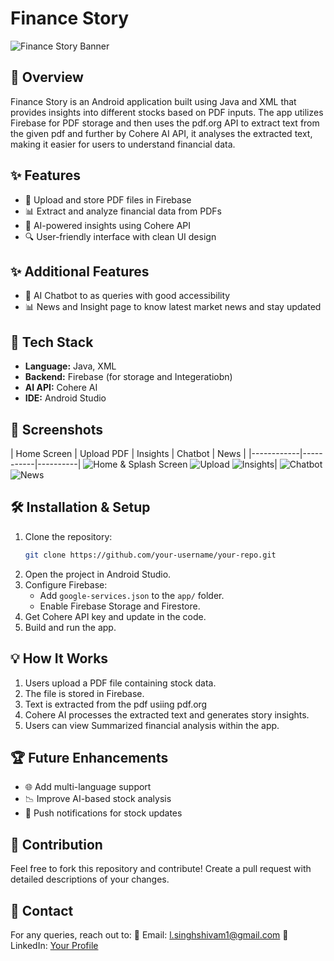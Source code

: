 # Finance Story

![Finance Story Banner](https://github.com/lal5hivam/Hackathon-IITK-main/issues/6)

## 📌 Overview
Finance Story is an Android application built using Java and XML that provides insights into different stocks based on PDF inputs.
The app utilizes Firebase for PDF storage and then uses the pdf.org API to extract text from the given pdf and further by Cohere AI API, it analyses the extracted text, making it easier for users to understand financial data.

## ✨ Features
- 📂 Upload and store PDF files in Firebase
- 📊 Extract and analyze financial data from PDFs 
- 🤖 AI-powered insights using Cohere API
- 🔍 User-friendly interface with clean UI design

## ✨ Additional Features
- 🤖 AI Chatbot to as queries with good accessibility
- 📊 News and Insight page to know latest market news and stay updated

## 🚀 Tech Stack
- **Language:** Java, XML
- **Backend:** Firebase (for storage and Integeratiobn)
- **AI API:** Cohere AI
- **IDE:** Android Studio

## 📱 Screenshots
| Home Screen | Upload PDF | Insights | Chatbot | News |
|------------|-----------|----------|
![Home & Splash Screen]([https://your-image-url.com](https://github.com/lal5hivam/Hackathon-IITK-main/issues/1))
![Upload]([https://your-image-url.com](https://github.com/lal5hivam/Hackathon-IITK-main/issues/2))
![Insights](https://github.com/lal5hivam/Hackathon-IITK-main/issues/3)|
![Chatbot](https://github.com/lal5hivam/Hackathon-IITK-main/issues/4)
![News](https://github.com/lal5hivam/Hackathon-IITK-main/issues/5)

## 🛠️ Installation & Setup
1. Clone the repository:
   ```sh
   git clone https://github.com/your-username/your-repo.git
   ```
2. Open the project in Android Studio.
3. Configure Firebase:
   - Add `google-services.json` to the `app/` folder.
   - Enable Firebase Storage and Firestore.
4. Get Cohere API key and update in the code.
5. Build and run the app.

## 💡 How It Works
1. Users upload a PDF file containing stock data.
2. The file is stored in Firebase.
3. Text is extracted from the pdf usiing pdf.org
4. Cohere AI processes the extracted text and generates story insights.
5. Users can view Summarized financial analysis within the app.

## 🏆 Future Enhancements
- 🌐 Add multi-language support
- 📉 Improve AI-based stock analysis
- 🔔 Push notifications for stock updates

## 🤝 Contribution
Feel free to fork this repository and contribute! Create a pull request with detailed descriptions of your changes.

## 📩 Contact
For any queries, reach out to:
📧 Email: l.singhshivam1@gmail.com
🔗 LinkedIn: [Your Profile](https://linkedin.com/in/lal5hivamsingh)

